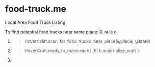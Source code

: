 food-truck.me
==========================================

Local Area Food Truck Listing

To find potential food trucks near some place:
0. rails c
1. > HoverCraft.scan_for_food_trucks_near_place(@place, @state)
2. > HoverCraft.ready_to_make.each{ |h| h.materialize_craft }
3. > 